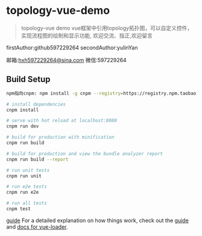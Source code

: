 # topology-vue-demo

> topology-vue demo
vue框架中引用topology拓扑图，可以自定义控件，实现流程图的绘制和显示功能,
欢迎交流、指正,欢迎留言

firstAuthor:github597229264
secondAuthor:yulinYan

邮箱:hxh597229264@sina.com
微信:597229264  

## Build Setup

``` bash
npm指向cnpm: npm install -g cnpm --registry=https://registry.npm.taobao.org

# install dependencies
cnpm install

# serve with hot reload at localhost:8080
cnpm run dev

# build for production with minification
cnpm run build

# build for production and view the bundle analyzer report
cnpm run build --report

# run unit tests
cnpm run unit

# run e2e tests
cnpm run e2e

# run all tests
cnpm test
```

[guide](http://vuejs-templates.github.io/topology-vue-demo/dist/index.html)
For a detailed explanation on how things work, check out the [guide](http://vuejs-templates.github.io/webpack/) and [docs for vue-loader](http://vuejs.github.io/vue-loader).
